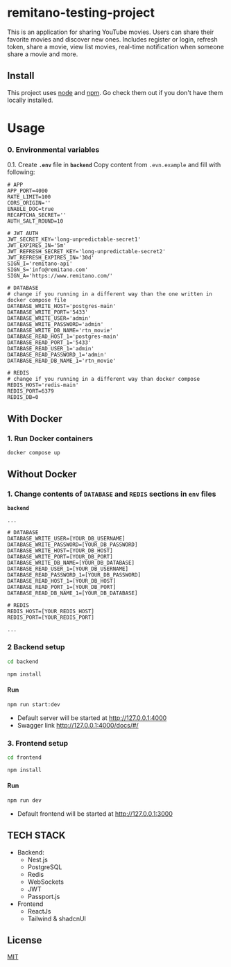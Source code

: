 # remitano-testing-project

This is an application for sharing YouTube movies. Users can share their favorite movies and discover new ones. Includes register or login, refresh token, share a movie, view list movies, real-time notification when someone share a movie and more.

## Install

This project uses [node](http://nodejs.org) and [npm](https://npmjs.com). Go check them out if you don't have them locally installed.

# Usage

### 0. Environmental variables

0.1. Create **`.env`** file in **`backend`** Copy content from `.evn.example` and fill with following:

```code
# APP
APP_PORT=4000
RATE_LIMIT=100
CORS_ORIGIN=''
ENABLE_DOC=true
RECAPTCHA_SECRET=''
AUTH_SALT_ROUND=10

# JWT AUTH
JWT_SECRET_KEY='long-unpredictable-secret1'
JWT_EXPIRES_IN='5m'
JWT_REFRESH_SECRET_KEY='long-unpredictable-secret2'
JWT_REFRESH_EXPIRES_IN='30d'
SIGN_I='remitano-api'
SIGN_S='info@remitano.com'
SIGN_A='https://www.remitano.com/'

# DATABASE
# change if you running in a different way than the one written in docker compose file
DATABASE_WRITE_HOST='postgres-main'
DATABASE_WRITE_PORT='5433'
DATABASE_WRITE_USER='admin'
DATABASE_WRITE_PASSWORD='admin'
DATABASE_WRITE_DB_NAME='rtn_movie'
DATABASE_READ_HOST_1='postgres-main'
DATABASE_READ_PORT_1='5433'
DATABASE_READ_USER_1='admin'
DATABASE_READ_PASSWORD_1='admin'
DATABASE_READ_DB_NAME_1='rtn_movie'

# REDIS
# change if you running in a different way than docker compose
REDIS_HOST='redis-main'
REDIS_PORT=6379
REDIS_DB=0

```

## With Docker

### 1. Run Docker containers

```bash
docker compose up
```

## Without Docker

### 1. Change contents of `DATABASE` and `REDIS` sections in `env` files

**`backend`**

```code
...

# DATABASE
DATABASE_WRITE_USER=[YOUR_DB_USERNAME]
DATABASE_WRITE_PASSWORD=[YOUR_DB_PASSWORD]
DATABASE_WRITE_HOST=[YOUR_DB_HOST]
DATABASE_WRITE_PORT=[YOUR_DB_PORT]
DATABASE_WRITE_DB_NAME=[YOUR_DB_DATABASE]
DATABASE_READ_USER_1=[YOUR_DB_USERNAME]
DATABASE_READ_PASSWORD_1=[YOUR_DB_PASSWORD]
DATABASE_READ_HOST_1=[YOUR_DB_HOST]
DATABASE_READ_PORT_1=[YOUR_DB_PORT]
DATABASE_READ_DB_NAME_1=[YOUR_DB_DATABASE]

# REDIS
REDIS_HOST=[YOUR_REDIS_HOST]
REDIS_PORT=[YOUR_REDIS_PORT]

...
```

### 2 Backend setup

```bash
cd backend
```

```bash
npm install
```

#### Run

```bash
npm run start:dev
```

- Default server will be started at http://127.0.0.1:4000
- Swagger link http://127.0.0.1:4000/docs/#/

### 3. Frontend setup

```bash
cd frontend
```

```bash
npm install
```

#### Run

```bash
npm run dev
```

- Default frontend will be started at http://127.0.0.1:3000

## TECH STACK

- Backend:
  - Nest.js
  - PostgreSQL
  - Redis
  - WebSockets
  - JWT
  - Passport.js
- Frontend
  - ReactJs
  - Tailwind & shadcnUI

## License

[MIT](https://choosealicense.com/licenses/mit/)
